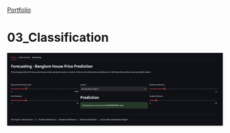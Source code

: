  [Portfolio](https://github.com/Kapil3003/Kapil3003/edit/main/README.md)

# 03_Classification
 
![WebApp](Image_1.PNG)
